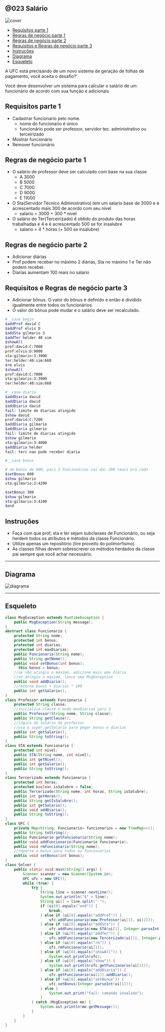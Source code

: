## @023 Salário

![cover](https://raw.githubusercontent.com/qxcodepoo/arcade/master/base/023/cover.jpg)

<!-- toc -->
- [Requisitos parte 1](#requisitos-parte-1)
- [Regras de negócio parte 1](#regras-de-negócio-parte-1)
- [Regras de negócio parte 2](#regras-de-negócio-parte-2)
- [Requisitos e Regras de negócio parte 3](#requisitos-e-regras-de-negócio-parte-3)
- [Instruções](#instruções)
- [Diagrama](#diagrama)
- [Esqueleto](#esqueleto)
<!-- toc -->

A UFC está precisando de um novo sistema de geração de folhas de pagamento, você aceita o desafio?'

Você deve desenvolver um sistema para calcular o salário de um funcionário de acordo com sua função e adicionais

## Requisitos parte 1

- Cadastrar funcionario pelo nome.
    - nome do funcionario é único
    - funcionário pode ser professor, servidor tec. administrativo ou terceirizado
- Mostrar funcionário
- Remover funcionário

## Regras de negócio parte 1

- O salário de professor deve ser calculado com base na sua classe
    - A 3000
    - B 5000
    - C 7000
    - D 9000
    - E 11000
- O Sta(Servidor Técnico Administrativo) tem um salario base de 3000 e é acrescentado mais 300 de acordo com seu nível
    - salario = 3000 + 300 * nivel
- O salário do Ter(Terceirizado) é obtido do produto das horas trabalhadas e 4
    e é acrescentado 500 se for insalubre
    - salario = 4 * horas (+ 500 se insalubre)

## Regras de negócio parte 2

- Adicionar diárias
- Prof podem receber no máximo 2 diárias, Sta no máximo 1 e Ter não podem receber.
- Diarias aumentam 100 reais no salario

## Requisitos e Regras de negócio parte 3

- Adicionar bônus. O valor do bônus é definido e então é dividido igualmente entre todos os funcionários.
- O valor do bônus pode mudar e o salário deve ser recalculado.

```bash
#__case begin
$addProf david C
$addProf elvis D
$addSta gilmario 3
$addTer helder 40 sim
$showAll
prof:david:C:7000
prof:elvis:D:9000
sta:gilmario:3:3900
ter:helder:40:sim:660
$rm elvis
$showAll
prof:david:C:7000
sta:gilmario:3:3900
ter:helder:40:sim:660

#__case diaria
$addDiaria david
$addDiaria david
$addDiaria david
fail: limite de diarias atingido
$show david
prof:david:C:7200
$addDiaria gilmario
$addDiaria gilmario
fail: limite de diarias atingido
$show gilmario
sta:gilmario:3:4000
$addDiaria helder
fail: terc nao pode receber diaria

#__case bonus

# um bonus de 600, para 3 funcionários vai dar 200 reais pra cada
$setBonus 600
$show gilmario 
sta:gilmario:3:4200

$setBonus 300
$show gilmario
sta:gilmario:3:4100
$end
```

## Instruções

- Faça com que prof, sta e ter sejam subclasses de Funcionário, ou seja herdem todos os atributos e métodos da classe Funcionário.
- Utilize apenas um repositório (tire proveito do polimorfismo).
- As classes filhas devem sobrescrever os métodos herdados da classe pai sempre que você achar necessário.

***

## Diagrama
![diagrama](https://raw.githubusercontent.com/qxcodepoo/arcade/master/base/023/diagrama.png)

***

## Esqueleto

<!--FILTER Solver.java java-->
```java
class MsgException extends RuntimeException {
    public MsgException(String message);
}
abstract class Funcionario {
    protected String nome;
    protected int bonus;
    protected int diarias;
    protected int maxDiarias;
    public Funcionario(String nome);
    public String getNome();
    public void setBonus(int bonus);
      this.bonus = bonus;
    //se não atingiu o máximo, adicione mais uma diária
    //se atingiu o máximo, lance uma MsgException
    public void addDiaria();
    //retorna bonus + diarias * 100
    public int getSalario();
}
class Professor extends Funcionario {
    protected String classe;
    //inicializa classe e muda maxDiarias para 2
    public Professor(String nome, String classe);
    public String getClasse();
    //lógica do salário do professor
    //usa o super.getSalario para pegar bonus e diarias
    public int getSalario();
    public String toString();
}
class STA extends Funcionario {
    protected int nivel;
    public STA(String nome, int nivel);
    public int getNivel();
    public int getSalario();
    public String toString();
}
class Tercerizado extends Funcionario {
    protected int horas;
    protected boolean isSalubre = false;
    public Tercerizado(String nome, int horas, String isSalubre);
    public int getHoras();
    public String getIsSalubre();
    public int getSalario();
    public void addDiaria();
    public String toString();
}
class UFC {
    private Map<String, Funcionario> funcionarios = new TreeMap<>();
    public String toString();
    public Funcionario getFuncionario(String nome);
    public void addFuncionario(Funcionario funcionario);
    public void rmFuncionario(String nome);
    //reparte o bonus para todos os funcionarios
    public void setBonus(int bonus);
}
class Solver {
    public static void main(String[] args) {
        Scanner scanner = new Scanner(System.in);
        UFC ufc = new UFC();
        while (true) {
            try {
                String line = scanner.nextLine();
                System.out.println("$" + line);
                String ui[] = line.split(" ");
                if (ui[0].equals("end")) {
                    break;
                } else if (ui[0].equals("addProf")) {
                    ufc.addFuncionario(new Professor(ui[1], ui[2]));
                } else if (ui[0].equals("addSta")) {
                    ufc.addFuncionario(new STA(ui[1], Integer.parseInt(ui[2])));
                } else if (ui[0].equals("addTer")) {
                    ufc.addFuncionario(new Tercerizado(ui[1], Integer.parseInt(ui[2]), ui[3]));
                } else if (ui[0].equals("rm")) {
                    ufc.rmFuncionario(ui[1]);
                } else if (ui[0].equals("showAll")) {
                    System.out.println(ufc);
                } else if (ui[0].equals("show")) {
                    System.out.println(ufc.getFuncionario(ui[1]));
                } else if (ui[0].equals("addDiaria")) {
                    ufc.getFuncionario(ui[1]).addDiaria();
                } else if (ui[0].equals("setBonus")) {
                    ufc.setBonus(Integer.parseInt(ui[1]));
                } else {
                    System.out.print("fail: comando invalido");
                }
            } catch (MsgException me) {
                System.out.println(me.getMessage());
            }
        }
    }
}
```
<!--FILTER_END-->